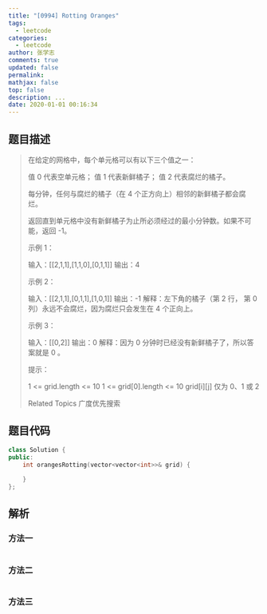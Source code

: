 ```yaml
---
title: "[0994] Rotting Oranges"
tags:
  - leetcode
categories:
  - leetcode
author: 张学志
comments: true
updated: false
permalink:
mathjax: false
top: false
description: ...
date: 2020-01-01 00:16:34
---
```


## 题目描述

> 在给定的网格中，每个单元格可以有以下三个值之一： 
> 
> 
> 值 0 代表空单元格； 
> 值 1 代表新鲜橘子； 
> 值 2 代表腐烂的橘子。 
> 
> 
> 每分钟，任何与腐烂的橘子（在 4 个正方向上）相邻的新鲜橘子都会腐烂。 
> 
> 返回直到单元格中没有新鲜橘子为止所必须经过的最小分钟数。如果不可能，返回 -1。 
> 
> 
> 
> 示例 1： 
> 
> 
> 
> 输入：[[2,1,1],[1,1,0],[0,1,1]]
> 输出：4
> 
> 
> 示例 2： 
> 
> 输入：[[2,1,1],[0,1,1],[1,0,1]]
> 输出：-1
> 解释：左下角的橘子（第 2 行， 第 0 列）永远不会腐烂，因为腐烂只会发生在 4 个正向上。
> 
> 
> 示例 3： 
> 
> 输入：[[0,2]]
> 输出：0
> 解释：因为 0 分钟时已经没有新鲜橘子了，所以答案就是 0 。
> 
> 
> 
> 
> 提示： 
> 
> 
> 1 <= grid.length <= 10 
> 1 <= grid[0].length <= 10 
> grid[i][j] 仅为 0、1 或 2 
> 
> Related Topics 广度优先搜索

## 题目代码

```cpp
class Solution {
public:
    int orangesRotting(vector<vector<int>>& grid) {
        
    }
};
```

## 解析

### 方法一

```cpp

```

### 方法二

```cpp

```

### 方法三

```cpp

```

